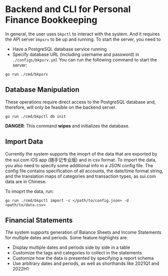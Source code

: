 # Backend and CLI for Personal Finance Bookkeeping

In general, the user uses `bkpctl` to interact with the system. And it requires
the API server `bkpsrv` to be up and running. To start the server, you need to
- Have a PostgreSQL database service running
- Specify database URL (including username and password) in `./configs/bkpsrv.yml`
You can run the following command to start the server:
```
go run ./cmd/bkpsrv
```

## Database Manipulation
These operations require direct access to the PostgreSQL database and,
therefore, will only be feasible on the backend server.

```
go run ./cmd/bkpctl db init
```

**DANGER**: This command **wipes** and initializes the database.

## Import Data
Currently the system supports the imoprt of the data that are exported by the
sui.com iOS app (随手记专业版) and in csv format. To import the data, you also
need to specify some additional info in a JSON config file. The config file
contains specification of all accounts, the date/time format string, and the
translation maps of categories and transaction types, as sui.com data are in
Chinese.

To imoprt the data, run:
```
go run ./cmd/bkpctl import -c </path/to/config.json> -d <path/to/data.csv>
```

## Financial Statements
The system supports generation of Balance Sheets and Income Statements for
multiple dates and periods. Some feature highlights are:
- Display multiple dates and periods side by side in a table
- Customize the tags and categories to collect in the statements
- Customize how the data is presented by specifying a report schema
- Use arbitrary dates and periods, as well as shorthands like 2021Q1 and 2022H1